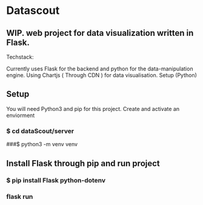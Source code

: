 # Datascout

## WIP. web project for data visualization written in Flask.
Techstack:

Currently uses Flask for the backend and python for the data-manipulation engine. Using Chartjs ( Through CDN ) for data visualisation.
Setup (Python)

## Setup

You will need Python3 and pip for this project.
Create and activate an enviorment

### $ cd dataScout/server

###$ python3 -m venv venv

## Install Flask through pip and run project
### $ pip install Flask python-dotenv
### flask run
